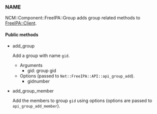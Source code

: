 
### NAME

NCM::Component::FreeIPA::Group adds group related methods to
[FreeIPA::Client](../components/FreeIPA::Client.md).

#### Public methods

- add\_group

    Add a group with name `gid`.

    - Arguments
        - gid: group gid
    - Options (passed to `Net::FreeIPA::API::api_group_add`).
        - gidnumber

- add\_group\_member

    Add the members to group `gid` using options
    (options are passed to `api_group_add_member`).
